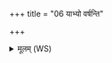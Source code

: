 +++
title = "06 याभ्यो वर्षन्ति"

+++
<details><summary>मूलम् (WS)</summary>

याभ्यो वर्षन्ति वृष्टयो याभिर्जीवन्त्यघ्न्याः ।  
ता मे विषस्य दूषणीः सविता व्यकाशयत् ॥ ७ ॥
</details>